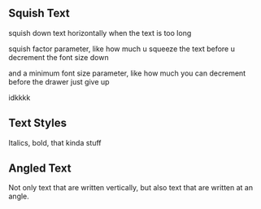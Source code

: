## Squish Text

squish down text horizontally when the text is too long

squish factor parameter, like how much u squeeze the text before u decrement the font size down

and a minimum font size parameter, like how much you can decrement before the drawer just give up

idkkkk

## Text Styles 

Italics, bold, that kinda stuff

## Angled Text

Not only text that are written vertically, but also text that are written at an angle.
